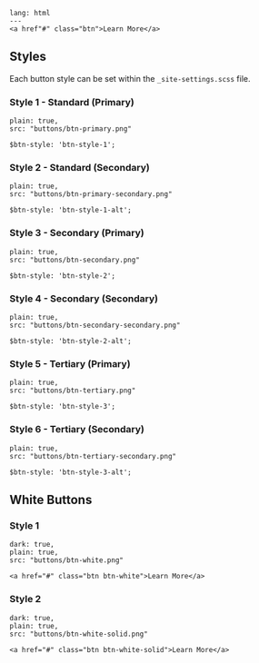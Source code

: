 
```code
lang: html
---
<a href"#" class="btn">Learn More</a>
```

## Styles

Each button style can be set within the `_site-settings.scss` file.


### Style 1 - Standard (Primary)

```image
plain: true,
src: "buttons/btn-primary.png"
```

```code
$btn-style: 'btn-style-1';
```

### Style 2 - Standard (Secondary)

```image
plain: true,
src: "buttons/btn-primary-secondary.png"
```

```code
$btn-style: 'btn-style-1-alt';
```

### Style 3 - Secondary (Primary)

```image
plain: true,
src: "buttons/btn-secondary.png"
```

```code
$btn-style: 'btn-style-2';
```

### Style 4 - Secondary (Secondary)

```image
plain: true,
src: "buttons/btn-secondary-secondary.png"
```

```code
$btn-style: 'btn-style-2-alt';
```

### Style 5 - Tertiary (Primary)

```image
plain: true,
src: "buttons/btn-tertiary.png"
```

```code
$btn-style: 'btn-style-3';
```

### Style 6 - Tertiary (Secondary)

```image
plain: true,
src: "buttons/btn-tertiary-secondary.png"
```

```code
$btn-style: 'btn-style-3-alt';
```

## White Buttons

### Style 1

```image
dark: true,
plain: true,
src: "buttons/btn-white.png"
```

```code 
<a href="#" class="btn btn-white">Learn More</a>
```

### Style 2

```image
dark: true,
plain: true,
src: "buttons/btn-white-solid.png"
```

```code 
<a href="#" class="btn btn-white-solid">Learn More</a>
```
